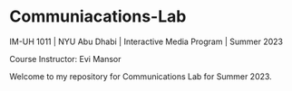 # Communiacations-Lab
IM-UH 1011 | NYU Abu Dhabi | Interactive Media Program | Summer 2023

Course Instructor: Evi Mansor

Welcome to my repository for Communications Lab for Summer 2023. 
